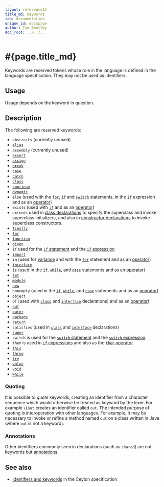 ```yaml
---
layout: reference13
title_md: Keywords
tab: documentation
unique_id: docspage
author: Tom Bentley
doc_root: ../../..
---
```


# #{page.title_md}

Keywords are reserved tokens whose role in the language is defined in the 
language specification. They may not be used as identifiers.

## Usage 

Usage depends on the keyword in question.

## Description

The following are reserved keywords:

* `abstracts` (currently unused)
* [`alias`](../alias#type_aliases)
* `assembly` (currently unused)
* [`assert`](../../statement/assert)
* [`assign`](../value#a_value_setter)
* [`break`](../../statement/break)
* [`case`](../../statement/switch)
* [`catch`](../../statement/try)
* [`class`](../class)
* [`continue`](../../statement/continue)
* [`dynamic`](../dynamic/)
* `else` 
   (used with the [`for`](../../statement/for), 
   [`if`](../../statement/if) and 
   [`switch`](../../statement/switch) statements, in the
   [`if`](../../expression/if/) expression and as an
   [operator](../../operator/else/))
* `exists` 
   (used with [`if`](../../statement/if#if_exists_) and as an 
   [operator](../../operator/exists))
* `extends`
    used in [class declarations](../class) to specify the superclass and 
    invoke superclass initializers, and also in [constructor declarations](../class#constructor_declarations) 
    to invoke superclass constructors.
* [`finally`](../../statement/try)
* [`for`](../../statement/for)
* [`function`](../type-inference)
* [`given`](../type-parameters#constraints)
* `if`
    used for the [`if` statement](../../statement/if)
    and the [`if` expression](../../expression/if)
* [`import`](../../statement/import)
* `in` 
   (used for [variance](../type-parameters#variance) and with the
   [`for`](../../statement/for) statement and as an
   [operator](../../operator/in))
* [`interface`](../interface)
* `is` (used in the [`if`](../../statement/if#special_conditions),
   [`while`](../../statement/while#special_conditions), and 
   [`case`](../../statement/switch#caseis_assignability_condition) 
   statements and as an [operator](../../operator/is))
* [`let`](../../expression/let)
* [`module`](../module#descriptor)
* [`new`](../class#constructor_declarations)
* `nonempty` (used in the [`if`](../../statement/if#special_conditions),
   [`while`](../../statement/while#special_conditions), and 
   [`case`](../../statement/switch#caseis_assignability_condition) 
   statements and as an [operator](../../operator/nonempty))
* [`object`](../object)
* `of` (used with [`class`](../class) and 
   [`interface`](../interface) declarations) and as an 
   [operator](../../operator/of))
* [`out`](../type-parameters#variance)
* [`outer`](../../expression/#self_and_outer_references)
* [`package`](../package#usage)
* [`return`](../../statement/return)
* `satisfies` (used in [`class`](../class) and 
   [`interface`](../interface) declarations)
* [`super`](../../expression/#self_and_outer_references)
* `switch` is used for the [`switch` statement](../../statement/switch)
  and the [`switch` expression](../../expression/switch)
* `then` is used in [`if` expressions](../../expression/if/) 
  and also as the [`then` operator](../../operator/then)
* [`this`](../../expression/#self_and_outer_references)
* [`throw`](../../statement/throw)
* [`try`](../../statement/try)
* [`value`](../type-inference)
* [`void`](../function#return_type)
* [`while`](../../statement/while)


### Quoting

It is possible to *quote* keywords, creating an identifier from a character
sequence which would otherwise be treated as keyword by the lexer. For example 
`\iout` creates an identifier called `out`. The intended purpose of quoting is
interoperation with other languages. For example, it may be necessary to invoke 
or refine a method named `out` on a class written in Java (where `out` is not a 
keyword).

### Annotations

Other identifiers commonly seen in declarations (such as `shared`) are not 
keywords but [annotations](../annotation). 

## See also

* [Identifiers and keywords](#{site.urls.spec_current}#identifiersandkeywords)
  in the Ceylon specification

